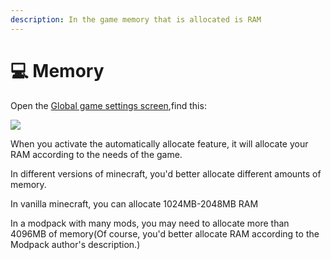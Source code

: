 ```yaml
---
description: In the game memory that is allocated is RAM
---
```


# 💻 Memory

Open the [Global game settings screen](./),find this:

![](../../.gitbook/assets/Screenshot\_2022-08-14-15-30-48-12\_d17cc25ab2657fb.jpg)

When you activate the automatically allocate feature, it will allocate your RAM according to the needs of the game.

In different versions of minecraft, you'd better allocate different amounts of memory.

In vanilla minecraft, you can allocate 1024MB-2048MB RAM

In a modpack with many mods, you may need to allocate more than 4096MB of memory(Of course, you'd better allocate RAM according to the Modpack author's description.)

